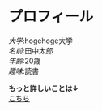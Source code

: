 # プロフィール
*大学*:hogehoge大学<br>
*名前*:田中太郎<br>
*年齢*:20歳<br>
*趣味*:読書<br>

**もっと詳しいことは↓**<br>
[こちら](https://u50116.github.io/enPiT2018-ensyu/abc")




